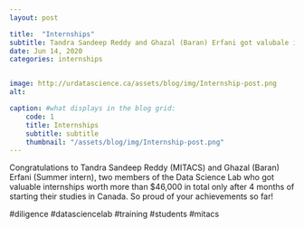 ```yaml
---
layout: post

title:  "Internships"
subtitle: Tandra Sandeep Reddy and Ghazal (Baran) Erfani got valubale internships.
date: Jun 14, 2020
categories: internships


image: http://urdatascience.ca/assets/blog/img/Internship-post.png
alt: 

caption: #what displays in the blog grid:
    code: 1
    title: Internships
    subtitle: subtitle
    thumbnail: "/assets/blog/img/Internship-post.png"
---
```


Congratulations to Tandra Sandeep Reddy (MITACS) and Ghazal (Baran) Erfani (Summer intern), two members of the Data Science Lab who got valuable internships worth more than $46,000 in total only after 4 months of starting their studies in Canada. So proud of your achievements so far!

#diligence #datasciencelab #training #students #mitacs

